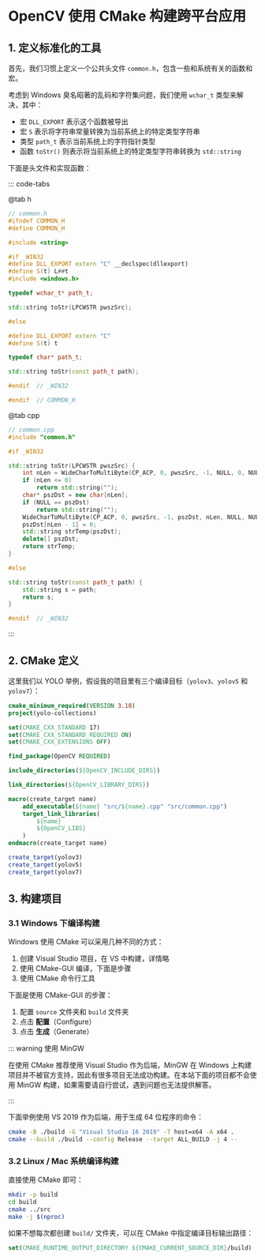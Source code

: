 # OpenCV 使用 CMake 构建跨平台应用

## 1. 定义标准化的工具

首先，我们习惯上定义一个公共头文件 `common.h`，包含一些和系统有关的函数和宏。

考虑到 Windows 臭名昭著的乱码和字符集问题，我们使用 `wchar_t` 类型来解决，其中：

- 宏 `DLL_EXPORT` 表示这个函数被导出
- 宏 `S` 表示将字符串常量转换为当前系统上的特定类型字符串
- 类型 `path_t` 表示当前系统上的字符指针类型
- 函数 `toStr()` 则表示将当前系统上的特定类型字符串转换为 `std::string`

下面是头文件和实现函数：

::: code-tabs

@tab h

```cpp
// common.h
#ifndef COMMON_H
#define COMMON_H

#include <string>

#if _WIN32
#define DLL_EXPORT extern "C" __declspec(dllexport)
#define S(t) L##t
#include <windows.h>

typedef wchar_t* path_t;

std::string toStr(LPCWSTR pwszSrc);

#else

#define DLL_EXPORT extern "C"
#define S(t) t

typedef char* path_t;

std::string toStr(const path_t path);

#endif  // _WIN32

#endif  // COMMON_H
```

@tab cpp

```cpp
// common.cpp
#include "common.h"

#if _WIN32

std::string toStr(LPCWSTR pwszSrc) {
    int nLen = WideCharToMultiByte(CP_ACP, 0, pwszSrc, -1, NULL, 0, NULL, NULL);
    if (nLen <= 0)
        return std::string("");
    char* pszDst = new char[nLen];
    if (NULL == pszDst)
        return std::string("");
    WideCharToMultiByte(CP_ACP, 0, pwszSrc, -1, pszDst, nLen, NULL, NULL);
    pszDst[nLen - 1] = 0;
    std::string strTemp(pszDst);
    delete[] pszDst;
    return strTemp;
}

#else

std::string toStr(const path_t path) {
    std::string s = path;
    return s;
}

#endif  // _WIN32
```

:::

## 2. CMake 定义

这里我们以 YOLO 举例，假设我的项目里有三个编译目标（`yolov3`、`yolov5` 和 `yolov7`）：

```cmake
cmake_minimum_required(VERSION 3.10)
project(yolo-collections)

set(CMAKE_CXX_STANDARD 17)
set(CMAKE_CXX_STANDARD_REQUIRED ON)
set(CMAKE_CXX_EXTENSIONS OFF)

find_package(OpenCV REQUIRED)

include_directories(${OpenCV_INCLUDE_DIRS})

link_directories(${OpenCV_LIBRARY_DIRS})

macro(create_target name)
    add_executable(${name} "src/${name}.cpp" "src/common.cpp")
    target_link_libraries(
        ${name}
        ${OpenCV_LIBS}
    )
endmacro(create_target name)

create_target(yolov3)
create_target(yolov5)
create_target(yolov7)
```

## 3. 构建项目

### 3.1 Windows 下编译构建

Windows 使用 CMake 可以采用几种不同的方式：

1. 创建 Visual Studio 项目，在 VS 中构建，详情略
2. 使用 CMake-GUI 编译，下面是步骤
3. 使用 CMake 命令行工具

下面是使用 CMake-GUI 的步骤：

1. 配置 `source` 文件夹和 `build` 文件夹
2. 点击 **配置**（Configure）
3. 点击 **生成**（Generate）

::: warning 使用 MinGW

在使用 CMake 推荐使用 Visual Studio 作为后端，MinGW 在 Windows 上构建项目并不被官方支持，因此有很多项目无法成功构建。在本站下面的项目都不会使用 MinGW 构建，如果需要请自行尝试，遇到问题也无法提供解答。

:::

下面举例使用 VS 2019 作为后端，用于生成 64 位程序的命令：

```bash
cmake -B ./build -G "Visual Studio 16 2019" -T host=x64 -A x64 .
cmake --build ./build --config Release --target ALL_BUILD -j 4 --
```

### 3.2 Linux / Mac 系统编译构建

直接使用 CMake 即可：

```bash
mkdir -p build
cd build
cmake ../src
make -j $(nproc)
```

如果不想每次都创建 `build/` 文件夹，可以在 CMake 中指定编译目标输出路径：

```cmake
set(CMAKE_RUNTIME_OUTPUT_DIRECTORY ${CMAKE_CURRENT_SOURCE_DIR}/build)
```
